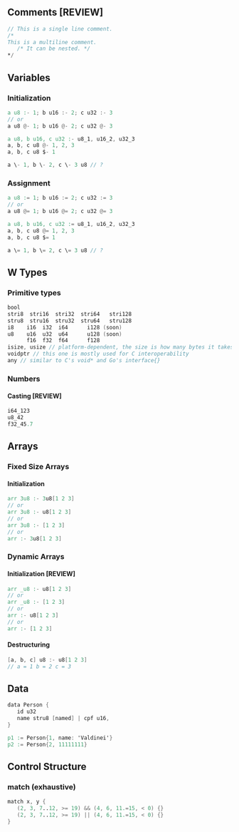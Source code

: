 ## Comments [REVIEW]
```v
// This is a single line comment.
/*
This is a multiline comment.
   /* It can be nested. */
*/
```
## Variables
### Initialization
```v
a u8 :- 1; b u16 :- 2; c u32 :- 3
// or
a u8 @- 1; b u16 @- 2; c u32 @- 3
```
```v
a u8, b u16, c u32 :- u8_1, u16_2, u32_3
a, b, c u8 @- 1, 2, 3
a, b, c u8 $- 1
```
```v
a \- 1, b \- 2, c \- 3 u8 // ?
```
### Assignment
```v
a u8 := 1; b u16 := 2; c u32 := 3
// or
a u8 @= 1; b u16 @= 2; c u32 @= 3
```
```v
a u8, b u16, c u32 := u8_1, u16_2, u32_3
a, b, c u8 @= 1, 2, 3
a, b, c u8 $= 1
```
```v
a \= 1, b \= 2, c \= 3 u8 // ?
```
## W Types
### Primitive types
```v ignore
bool
stri8  stri16  stri32  stri64   stri128
stru8  stru16  stru32  stru64   stru128
i8    i16  i32  i64      i128 (soon)
u8    u16  u32  u64      u128 (soon)
      f16  f32  f64      f128
isize, usize // platform-dependent, the size is how many bytes it takes to reference any location in memory
voidptr // this one is mostly used for C interoperability
any // similar to C's void* and Go's interface{}
```
### Numbers
#### Casting [REVIEW]
```v
i64_123
u8_42
f32_45.7
```
## Arrays
### Fixed Size Arrays
#### Initialization
```v
arr 3u8 :- 3u8[1 2 3]
// or
arr 3u8 :- u8[1 2 3]
// or
arr 3u8 :- [1 2 3]
// or
arr :- 3u8[1 2 3]
```
### Dynamic Arrays
#### Initialization [REVIEW]
```v
arr _u8 :- u8[1 2 3]
// or
arr _u8 :- [1 2 3]
// or
arr :- u8[1 2 3]
// or
arr :- [1 2 3]
```
#### Destructuring
```v
[a, b, c] u8 :- u8[1 2 3]
// a = 1 b = 2 c = 3
```
## Data
```v
data Person {
   id u32
   name stru8 [named] | cpf u16,
}

p1 := Person{1, name: 'Valdinei'}
p2 := Person{2, 11111111}
```
## Control Structure
### match (exhaustive)
```v
match x, y {
   (2, 3, 7..12, >= 19) && (4, 6, 11.=15, < 0) {}
   (2, 3, 7..12, >= 19) || (4, 6, 11.=15, < 0) {}
}
```

